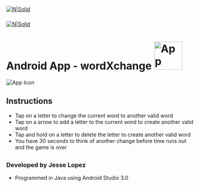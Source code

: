 [![N|Solid](http://fo.ucf.edu/sites/default/files/images/Events.jpg)](https://nodesource.com/products/nsolid)
###
[![N|Solid](http://www.ucf.edu/brand/files/2016/07/UCF-Tab-Signature-lockup_horizontal-KG-7406-300x72.png)](https://nodesource.com/products/nsolid)
##
# Android App - wordXchange <img src="https://i.imgur.com/LDRfJrB.png" alt="App Icon" style="width: 75px;"/>

<img src="http://thewallpaper.co/wp-content/uploads/2016/10/Android-phone-logo-images-desktop-wallpapers-background-images-free-4k-hd-pictures-tablet-smart-phone-1920x1080-768x432.jpg" alt="App Icon" style="width: px;"/>

## Instructions
- Tap on a letter to change the current word to another valid word
- Tap on a arrow to add a letter to the current word to create another valid word
- Tap and hold on a letter to delete the letter to create another valid word
- You have 30 seconds to think of another change before time runs out and the game is over
##
### Developed by Jesse Lopez
* Programmed in Java using Android Studio 3.0
##


